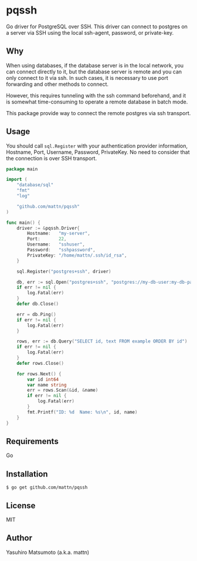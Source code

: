 # pqssh

Go driver for PostgreSQL over SSH. This driver can connect to postgres on a server via SSH using the local ssh-agent, password, or private-key.

## Why

When using databases, if the database server is in the local network, you can connect directly to it, but the database server is remote and you can only connect to it via ssh. In such cases, it is necessary to use port forwarding and other methods to connect.

However, this requires tunneling with the ssh command beforehand, and it is somewhat time-consuming to operate a remote database in batch mode.

This package provide way to connect the remote postgres via ssh transport.

## Usage

You should call `sql.Register` with your authentication provider information, Hostname, Port, Username, Password, PrivateKey. No need to consider that the connection is over SSH transport.

```go
package main

import (
	"database/sql"
	"fmt"
	"log"

	"github.com/mattn/pqssh"
)

func main() {
	driver := &pqssh.Driver{
		Hostname:   "my-server",
		Port:       22,
		Username:   "sshuser",
		Password:   "sshpassword",
		PrivateKey: "/home/mattn/.ssh/id_rsa",
	}

	sql.Register("postgres+ssh", driver)

	db, err := sql.Open("postgres+ssh", "postgres://my-db-user:my-db-password@127.0.0.1:5432/example?sslmode=disable")
	if err != nil {
		log.Fatal(err)
	}
	defer db.Close()

	err = db.Ping()
	if err != nil {
		log.Fatal(err)
	}

	rows, err := db.Query("SELECT id, text FROM example ORDER BY id")
	if err != nil {
		log.Fatal(err)
	}
	defer rows.Close()

	for rows.Next() {
		var id int64
		var name string
		err = rows.Scan(&id, &name)
		if err != nil {
			log.Fatal(err)
		}
		fmt.Printf("ID: %d  Name: %s\n", id, name)
	}
}
```

## Requirements

Go

## Installation

```
$ go get github.com/mattn/pqssh
```

## License

MIT

## Author

Yasuhiro Matsumoto (a.k.a. mattn)
